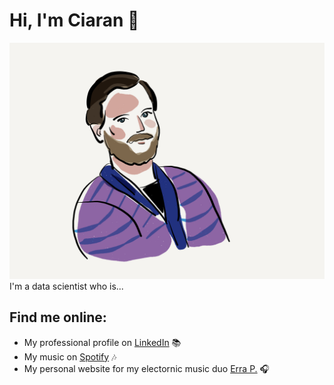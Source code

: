 # Hi, I'm Ciaran 👋

<img src="https://github.com/obrienciaran/obrienciaran/blob/ba67fe2b175f3abdeeb2c33d54eeb2a01cb52a28/ciaran_graphic.png" alt="test test test alt text">
I'm a data scientist who is...


## Find me online:
- My professional profile on <a href="https://www.linkedin.com/in/obrienciaran/">LinkedIn</a> 📚
- My music on <a href="https://open.spotify.com/track/3eEg2zCrtQOeMBbwpD1unp?si=ee003e10accf4e74"> Spotify</a> 🎶
- My personal website for my electornic music duo <a href="https://www.erraproject.com">Erra P.</a> 🎧
